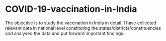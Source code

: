 # COVID-19-vaccination-in-India
The objective is to study the vaccination in India in detail. I have collected relevant data in national level constituting the states/districts/constituencies and analysed the data and put forward important findings.
